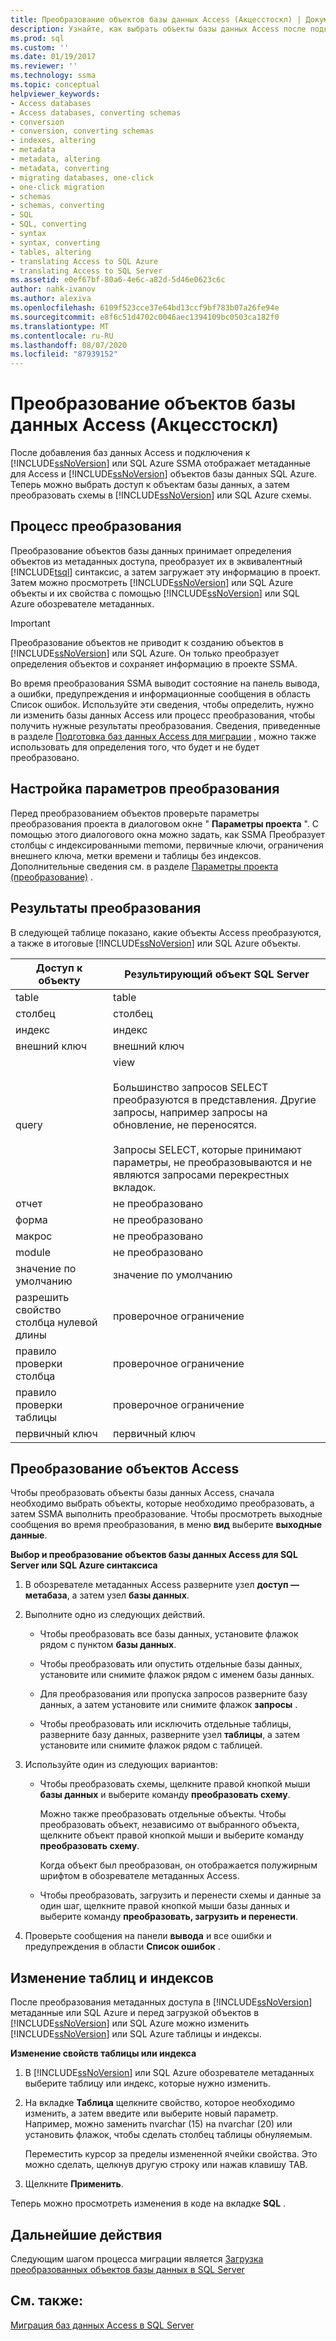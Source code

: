 ```yaml
---
title: Преобразование объектов базы данных Access (Акцесстоскл) | Документация Майкрософт
description: Узнайте, как выбрать объекты базы данных Access после подключения к SQL Server или базе данных SQL Azure, а затем преобразовать схемы в схемы базы данных SQL Server или SQL.
ms.prod: sql
ms.custom: ''
ms.date: 01/19/2017
ms.reviewer: ''
ms.technology: ssma
ms.topic: conceptual
helpviewer_keywords:
- Access databases
- Access databases, converting schemas
- conversion
- conversion, converting schemas
- indexes, altering
- metadata
- metadata, altering
- metadata, converting
- migrating databases, one-click
- one-click migration
- schemas
- schemas, converting
- SQL
- SQL, converting
- syntax
- syntax, converting
- tables, altering
- translating Access to SQL Azure
- translating Access to SQL Server
ms.assetid: e0ef67bf-80a6-4e6c-a82d-5d46e0623c6c
author: nahk-ivanov
ms.author: alexiva
ms.openlocfilehash: 6109f523cce37e64bd13ccf9bf783b07a26fe94e
ms.sourcegitcommit: e8f6c51d4702c0046aec1394109bc0503ca182f0
ms.translationtype: MT
ms.contentlocale: ru-RU
ms.lasthandoff: 08/07/2020
ms.locfileid: "87939152"
---
```

# <a name="converting-access-database-objects-accesstosql"></a>Преобразование объектов базы данных Access (Акцесстоскл)
После добавления баз данных Access и подключения к [!INCLUDE[ssNoVersion](../../includes/ssnoversion-md.md)] или SQL Azure SSMA отображает метаданные для Access и [!INCLUDE[ssNoVersion](../../includes/ssnoversion-md.md)] объектов базы данных SQL Azure. Теперь можно выбрать доступ к объектам базы данных, а затем преобразовать схемы в [!INCLUDE[ssNoVersion](../../includes/ssnoversion-md.md)] или SQL Azure схемы.  
  
## <a name="the-conversion-process"></a>Процесс преобразования  
Преобразование объектов базы данных принимает определения объектов из метаданных доступа, преобразует их в эквивалентный [!INCLUDE[tsql](../../includes/tsql-md.md)] синтаксис, а затем загружает эту информацию в проект. Затем можно просмотреть [!INCLUDE[ssNoVersion](../../includes/ssnoversion-md.md)] или SQL Azure объекты и их свойства с помощью [!INCLUDE[ssNoVersion](../../includes/ssnoversion-md.md)] или SQL Azure обозревателе метаданных.  
  
> [!IMPORTANT]  
> Преобразование объектов не приводит к созданию объектов в [!INCLUDE[ssNoVersion](../../includes/ssnoversion-md.md)] или SQL Azure. Он только преобразует определения объектов и сохраняет информацию в проекте SSMA.  
  
Во время преобразования SSMA выводит состояние на панель вывода, а ошибки, предупреждения и информационные сообщения в область Список ошибок. Используйте эти сведения, чтобы определить, нужно ли изменить базы данных Access или процесс преобразования, чтобы получить нужные результаты преобразования. Сведения, приведенные в разделе [Подготовка баз данных Access для миграции](preparing-access-databases-for-migration-accesstosql.md) , можно также использовать для определения того, что будет и не будет преобразовано.  
  
## <a name="setting-conversion-options"></a>Настройка параметров преобразования  
Перед преобразованием объектов проверьте параметры преобразования проекта в диалоговом окне " **Параметры проекта** ". С помощью этого диалогового окна можно задать, как SSMA Преобразует столбцы с индексированными memoми, первичные ключи, ограничения внешнего ключа, метки времени и таблицы без индексов. Дополнительные сведения см. в разделе [Параметры проекта (преобразование)](https://msdn.microsoft.com/bcebc635-c638-4ddb-924c-b9ccfef86388) .  
  
## <a name="conversion-results"></a>Результаты преобразования  
В следующей таблице показано, какие объекты Access преобразуются, а также в итоговые [!INCLUDE[ssNoVersion](../../includes/ssnoversion-md.md)] или SQL Azure объекты.  
  
|Доступ к объекту|Результирующий объект SQL Server|  
|-----------------|-------------------------------|  
|table|table|  
|столбец|столбец|  
|индекс|индекс|  
|внешний ключ|внешний ключ|  
|query|view<br /><br />Большинство запросов SELECT преобразуются в представления. Другие запросы, например запросы на обновление, не переносятся.<br /><br />Запросы SELECT, которые принимают параметры, не преобразовываются и не являются запросами перекрестных вкладок.|  
|отчет|не преобразовано|  
|форма|не преобразовано|  
|макрос|не преобразовано|  
|module|не преобразовано|  
|значение по умолчанию|значение по умолчанию|  
|разрешить свойство столбца нулевой длины|проверочное ограничение|  
|правило проверки столбца|проверочное ограничение|  
|правило проверки таблицы|проверочное ограничение|  
|первичный ключ|первичный ключ|  
  
## <a name="converting-access-objects"></a>Преобразование объектов Access  
Чтобы преобразовать объекты базы данных Access, сначала необходимо выбрать объекты, которые необходимо преобразовать, а затем SSMA выполнить преобразование. Чтобы просмотреть выходные сообщения во время преобразования, в меню **вид** выберите **выходные данные**.  
  
**Выбор и преобразование объектов базы данных Access для SQL Server или SQL Azure синтаксиса**  
  
1.  В обозревателе метаданных Access разверните узел **доступ — метабаза**, а затем узел **базы данных**.  
  
2.  Выполните одно из следующих действий.  
  
    -   Чтобы преобразовать все базы данных, установите флажок рядом с пунктом **базы данных**.  
  
    -   Чтобы преобразовать или опустить отдельные базы данных, установите или снимите флажок рядом с именем базы данных.  
  
    -   Для преобразования или пропуска запросов разверните базу данных, а затем установите или снимите флажок **запросы** .  
  
    -   Чтобы преобразовать или исключить отдельные таблицы, разверните базу данных, разверните узел **таблицы**, а затем установите или снимите флажок рядом с таблицей.  
  
3.  Используйте один из следующих вариантов:  
  
    -   Чтобы преобразовать схемы, щелкните правой кнопкой мыши **базы данных** и выберите команду **преобразовать схему**.  
  
        Можно также преобразовать отдельные объекты. Чтобы преобразовать объект, независимо от выбранного объекта, щелкните объект правой кнопкой мыши и выберите команду **преобразовать схему**.  
  
        Когда объект был преобразован, он отображается полужирным шрифтом в обозревателе метаданных Access.  
  
    -   Чтобы преобразовать, загрузить и перенести схемы и данные за один шаг, щелкните правой кнопкой мыши базы данных и выберите команду **преобразовать, загрузить и перенести**.  
  
4.  Проверьте сообщения на панели **вывода** и все ошибки и предупреждения в области **Список ошибок** .  
  
## <a name="altering-tables-and-indexes"></a>Изменение таблиц и индексов  
После преобразования метаданных доступа в [!INCLUDE[ssNoVersion](../../includes/ssnoversion-md.md)] метаданные или SQL Azure и перед загрузкой объектов в [!INCLUDE[ssNoVersion](../../includes/ssnoversion-md.md)] или SQL Azure можно изменить [!INCLUDE[ssNoVersion](../../includes/ssnoversion-md.md)] или SQL Azure таблицы и индексы.  
  
**Изменение свойств таблицы или индекса**  
  
1.  В [!INCLUDE[ssNoVersion](../../includes/ssnoversion-md.md)] или SQL Azure обозревателе метаданных выберите таблицу или индекс, которые нужно изменить.  
  
2.  На вкладке **Таблица** щелкните свойство, которое необходимо изменить, а затем введите или выберите новый параметр. Например, можно заменить nvarchar (15) на nvarchar (20) или установить флажок, чтобы сделать столбец таблицы обнуляемым.  
  
    Переместить курсор за пределы измененной ячейки свойства. Это можно сделать, щелкнув другую строку или нажав клавишу TAB.  
  
3.  Щелкните **Применить**.  
  
Теперь можно просмотреть изменения в коде на вкладке **SQL** .  
  
## <a name="next-steps"></a>Дальнейшие действия  
Следующим шагом процесса миграции является [Загрузка преобразованных объектов базы данных в SQL Server](loading-converted-database-objects-into-sql-server-accesstosql.md)  
  
## <a name="see-also"></a>См. также:  
[Миграция баз данных Access в SQL Server](migrating-access-databases-to-sql-server-azure-sql-db-accesstosql.md)  
  
